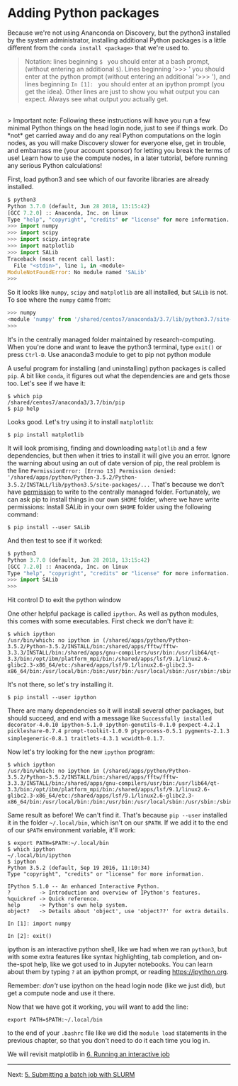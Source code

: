 # Adding Python packages

Because we're not using Ananconda on Discovery, but the
python3 installed by the system administrator, installing
additional Python packages is a little different from the
`conda install <package>` that we're used to.

> Notation: lines beginning `$ ` you should enter at a bash prompt,
(without entering an additional `$`). Lines beginning '>>> ' you should
enter at the python prompt (without entering an additional '>>> '),
and lines beginning `In [1]: ` you should enter at an ipython prompt
(you get the idea).
Other lines are just to show you what output you can expect.
Always see what output *you* actually get.

<br/>
> Important note: Following these instructions will have you run a few minimal Python things on the head login node, just to see if things work. Do *not* get carried away and do any real Python computations on the login nodes, as you will make Discovery slower for everyone else, get in trouble, and embarrass me (your account sponsor) for letting you break the terms of use! Learn how to use the compute nodes, in a later tutorial, before running any serious Python calculations!


First, load python3 and see which of our favorite libraries
are already installed.




```python
$ python3
Python 3.7.0 (default, Jun 28 2018, 13:15:42) 
[GCC 7.2.0] :: Anaconda, Inc. on linux
Type "help", "copyright", "credits" or "license" for more information.
>>> import numpy
>>> import scipy
>>> import scipy.integrate
>>> import matplotlib
>>> import SALib
Traceback (most recent call last):
  File "<stdin>", line 1, in <module>
ModuleNotFoundError: No module named 'SALib'
>>> 

```

So it looks like `numpy`, `scipy` and `matplotlib` are all installed, but `SALib` is not.
To see where the `numpy` came from:

```python
>>> numpy
<module 'numpy' from '/shared/centos7/anaconda3/3.7/lib/python3.7/site-packages/numpy/__init__.py'>
>>> 
```

It's in the centrally managed folder maintained by research-computing.
When you're done and want to leave the python3 terminal, type `exit()`
or press `Ctrl-D`.
Use anaconda3 module to get to pip not python module

A useful program for installing (and uninstalling) python packages is called `pip`.
A bit like `conda`, it figures out what the dependencies are and gets those too.
Let's see if we have it:

    $ which pip
    /shared/centos7/anaconda3/3.7/bin/pip
    $ pip help

Looks good. Let's try using it to install `matplotlib`:

    $ pip install matplotlib

It will look promising, finding and downloading `matplotlib` and a few dependencies, but then when it tries to install it will give you an error. Ignore the warning about using an out of date version of pip,
the real problem is the line `PermissionError: [Errno 13] Permission denied: '/shared/apps/python/Python-3.5.2/Python-3.5.2/INSTALL/lib/python3.5/site-packages/...`
That's because we don't have [permission](http://www.ee.surrey.ac.uk/Teaching/Unix/unix5.html) to write to the centrally managed folder.
Fortunately, we can ask pip to install things in our own `$HOME` folder, where we
have write permissions:
Install SALib in your own `$HOME` folder using the following command:

    $ pip install --user SALib

And then test to see if it worked:

```python
$ python3
Python 3.7.0 (default, Jun 28 2018, 13:15:42) 
[GCC 7.2.0] :: Anaconda, Inc. on linux
Type "help", "copyright", "credits" or "license" for more information.
>>> import SALib
>>> 
``` 
Hit control D to exit the python window

One other helpful package is called `ipython`. As well as python modules, this comes with some executables.
First check we don't have it:

    $ which ipython
    /usr/bin/which: no ipython in (/shared/apps/python/Python-3.5.2/Python-3.5.2/INSTALL/bin:/shared/apps/fftw/fftw-3.3.3/INSTALL/bin:/shared/apps/gnu-compilers/usr/bin:/usr/lib64/qt-3.3/bin:/opt/ibm/platform_mpi/bin:/shared/apps/lsf/9.1/linux2.6-glibc2.3-x86_64/etc:/shared/apps/lsf/9.1/linux2.6-glibc2.3-x86_64/bin:/usr/local/bin:/bin:/usr/bin:/usr/local/sbin:/usr/sbin:/sbin:/home/r.west/bin)

It's not there, so let's try installing it.

    $ pip install --user ipython

There are many dependencies so it will install several other packages, but should succeed, and end with a message like `Successfully installed decorator-4.0.10 ipython-5.1.0 ipython-genutils-0.1.0 pexpect-4.2.1 pickleshare-0.7.4 prompt-toolkit-1.0.9 ptyprocess-0.5.1 pygments-2.1.3 simplegeneric-0.8.1 traitlets-4.3.1 wcwidth-0.1.7`.

Now let's try looking for the new `ipython` program:

    $ which ipython
    /usr/bin/which: no ipython in (/shared/apps/python/Python-3.5.2/Python-3.5.2/INSTALL/bin:/shared/apps/fftw/fftw-3.3.3/INSTALL/bin:/shared/apps/gnu-compilers/usr/bin:/usr/lib64/qt-3.3/bin:/opt/ibm/platform_mpi/bin:/shared/apps/lsf/9.1/linux2.6-glibc2.3-x86_64/etc:/shared/apps/lsf/9.1/linux2.6-glibc2.3-x86_64/bin:/usr/local/bin:/bin:/usr/bin:/usr/local/sbin:/usr/sbin:/sbin:/home/r.west/bin)

Same result as before! We can't find it.
That's because `pip --user` installed it in the folder `~/.local/bin`, which isn't on our `$PATH`. If we add it to the end of our `$PATH` environment variable, it'll work:

    $ export PATH=$PATH:~/.local/bin
    $ which ipython
    ~/.local/bin/ipython
    $ ipython
    Python 3.5.2 (default, Sep 19 2016, 11:10:34)
    Type "copyright", "credits" or "license" for more information.

    IPython 5.1.0 -- An enhanced Interactive Python.
    ?         -> Introduction and overview of IPython's features.
    %quickref -> Quick reference.
    help      -> Python's own help system.
    object?   -> Details about 'object', use 'object??' for extra details.

    In [1]: import numpy

    In [2]: exit()

ipython is an interactive python shell, like we had when we ran `python3`,
but with some extra features like syntax highlighting, tab completion, and
on-the-spot help, like we got used to in Jupyter notebooks.
You can learn about them by typing `?` at
an ipython prompt, or reading https://ipython.org.

Remember: *don't* use ipython on the head login node (like we just did),
but get a compute node and use it there.

Now that we have got it working, you will want to add the line:

    export PATH=$PATH:~/.local/bin

to the end of your `.bashrc` file like we did the `module load` statements
in the previous chapter, so that you don't need to do it each time you log in.

We will revisit matplotlib in [6. Running an interactive job](06-interactive.md)

---
Next: [5. Submitting a batch job with SLURM](05-slurm.md)

